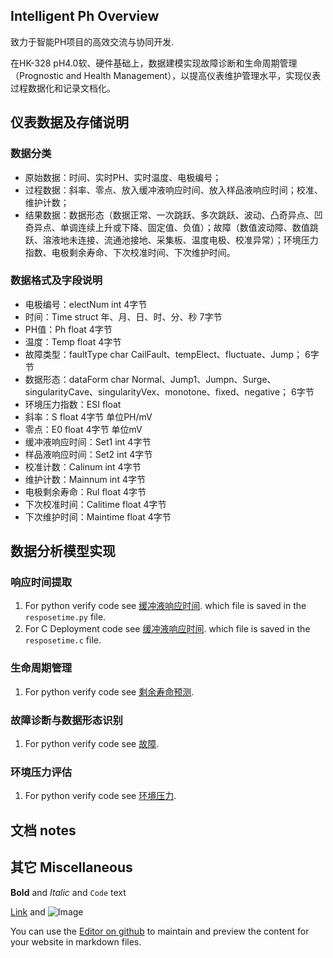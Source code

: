 ## Intelligent Ph Overview

致力于智能PH项目的高效交流与协同开发.

在HK-328 pH4.0软、硬件基础上，数据建模实现故障诊断和生命周期管理（Prognostic and Health Management），以提高仪表维护管理水平，实现仪表过程数据化和记录文档化。

## 仪表数据及存储说明

### 数据分类

   - 原始数据：时间、实时PH、实时温度、电极编号；
   - 过程数据：斜率、零点、放入缓冲液响应时间、放入样品液响应时间；校准、维护计数；
   - 结果数据：数据形态（数据正常、一次跳跃、多次跳跃、波动、凸奇异点、凹奇异点、单调连续上升或下降、固定值、负值）；故障（数值波动障、数值跳跃、溶液地未连接、流通池接地、采集板、温度电极、校准异常）；环境压力指数、电极剩余寿命、下次校准时间、下次维护时间。
   
### 数据格式及字段说明

   - 电极编号：electNum int 4字节   
   - 时间：Time   struct 年、月、日、时、分、秒  7字节
   - PH值：Ph   float  4字节
   - 温度：Temp  float  4字节
   - 故障类型：faultType char  CailFault、tempElect、fluctuate、Jump； 6字节
   - 数据形态：dataForm char  Normal、Jump1、Jumpn、Surge、singularityCave、singularityVex、monotone、fixed、negative； 6字节
   - 环境压力指数：ESI  float   
   - 斜率：S float  4字节   单位PH/mV
   - 零点：E0 float  4字节  单位mV
   - 缓冲液响应时间：Set1  int    4字节
   - 样品液响应时间：Set2  int    4字节
   - 校准计数：Calinum    int     4字节
   - 维护计数：Mainnum   int     4字节
   - 电极剩余寿命：Rul   float      4字节
   - 下次校准时间：Calitime  float  4字节
   - 下次维护时间：Maintime  float  4字节

## 数据分析模型实现

### 响应时间提取
1. For python verify code see [缓冲液响应时间](https://github.com/intelligentph/PhRepository/blob/master/resposetime.py).
which file is saved in the `resposetime.py` file.
2. For C Deployment code see [缓冲液响应时间](https://github.com/intelligentph/PhRepository/blob/master/resposetime.py).
which file is saved in the `resposetime.c` file.

### 生命周期管理
1. For python verify code see [剩余寿命预测](https://github.com/intelligentph/PhRepository/blob/master/resposetime.py).

### 故障诊断与数据形态识别
1. For python verify code see [故障](https://github.com/intelligentph/PhRepository/blob/master/resposetime.py).

### 环境压力评估
1. For python verify code see [环境压力](https://github.com/intelligentph/PhRepository/blob/master/resposetime.py).


## 文档 notes

## 其它 Miscellaneous

**Bold** and _Italic_ and `Code` text

[Link](url) and ![Image](src)

You can use the [Editor on github](https://github.com/intelligentph/PhRepository/edit/gh-pages/README.md) to maintain and preview the content for your website in markdown files.
